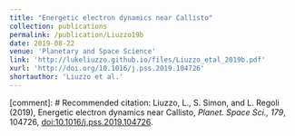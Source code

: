 ```yaml
---
title: "Energetic electron dynamics near Callisto"
collection: publications
permalink: /publication/Liuzzo19b
date: 2019-08-22
venue: 'Planetary and Space Science'
link: 'http://lukeliuzzo.github.io/files/Liuzzo_etal_2019b.pdf'
xurl: 'http://doi.org/10.1016/j.pss.2019.104726'
shortauthor: 'Liuzzo et al.'
---
```


[comment]: # Recommended citation: Liuzzo, L., S. Simon, and L. Regoli (2019), Energetic electron dynamics near Callisto, <i>Planet. Space Sci., 179</i>, 104726, [doi:10.1016/j.pss.2019.104726](https://doi.org/10.1016/j.pss.2019.104726).
